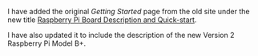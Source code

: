 <!-- 
.. title: Raspberry Pi Board Description and Quick-start
.. slug: raspberry-pi-board-description-and-quick-start
.. date: 2015-05-19 10:49:07 UTC
.. tags: Quickstart
.. category: 
.. link: 
.. description: Raspberry Pi Board Description and Quick-start
.. type: text
-->

I have added the original _Getting Started_ page from the old site under the new title [Raspberry Pi 
Board Description and Quick-start][quick].

I have also updated it to include the description of the new Version 2 Raspberry Pi Model B+.

[quick]: /stories/raspberry-pi-getting-started.html
